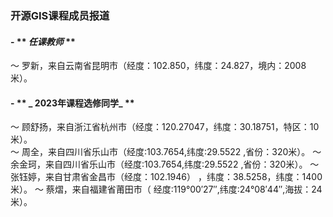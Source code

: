 ### **开源GIS课程成员报道** 
#### - ** _任课教师_ **
～ 罗新，来自云南省昆明市（经度：102.850，纬度：24.827，境内：2008米）。
#### - ** _ 2023年课程选修同学_ **
～ 顾舒扬，来自浙江省杭州市（经度：120.27047，纬度：30.18751，特区：10米）。  
～ 周全，来自四川省乐山市（经度:103.7654,纬度:29.5522 ,省份：320米）。
～余金珂，来自四川省乐山市（经度:103.7654,纬度:29.5522 ,省份：320米）。
～张钰婷，来自甘肃省金昌市（经度：102.1946） ，纬度：38.5258，纬度：1400米）。
～ 蔡熠，来自福建省莆田市（ 经度:119°00′27″,纬度:24°08′44″,海拔：24米）。
